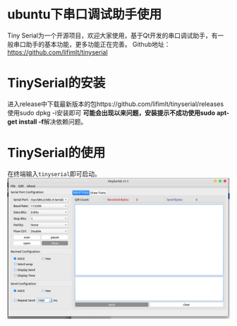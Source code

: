 # ubuntu下串口调试助手使用
Tiny Serial为一个开源项目，欢迎大家使用，基于Qt开发的串口调试助手，有一般串口助手的基本功能，更多功能正在完善。
Github地址：https://github.com/lifimlt/tinyserial

# TinySerial的安装
进入release中下载最新版本的包https://github.com/lifimlt/tinyserial/releases
使用sudo dpkg -i安装即可
**可能会出现以来问题，安装提示不成功使用sudo apt-get install -f**解决依赖问题。

# TinySerial的使用
在终端输入`tinyserial`即可启动。
![](img/2020-01-0412:46:16.png)

